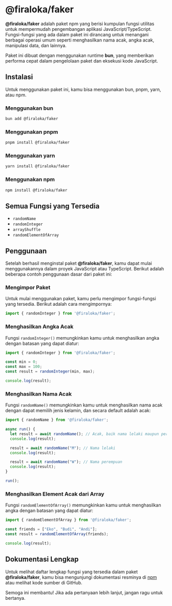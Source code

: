 # @firaloka/faker
**@firaloka/faker** adalah paket npm yang berisi kumpulan fungsi utilitas untuk mempermudah pengembangan aplikasi JavaScript/TypeScript. Fungsi-fungsi yang ada dalam paket ini dirancang untuk menangani berbagai operasi umum seperti menghasilkan nama acak, angka acak, manipulasi data, dan lainnya.

Paket ini dibuat dengan menggunakan runtime **bun**, yang memberikan performa cepat dalam pengelolaan paket dan eksekusi kode JavaScript.

## Instalasi
Untuk menggunakan paket ini, kamu bisa menggunakan bun, pnpm, yarn, atau npm.

### Menggunakan bun
```bash
bun add @firaloka/faker
```
### Menggunakan pnpm
```bash
pnpm install @firaloka/faker
```
### Menggunakan yarn
```bash
yarn install @firaloka/faker
```
### Menggunakan npm
```bash
npm install @firaloka/faker
```

## Semua Fungsi yang Tersedia
- `randomName`
- `randomInteger`
- `arrayShuffle`
- `randomElementOfArray`

## Penggunaan
Setelah berhasil menginstal paket **@firaloka/faker**, kamu dapat mulai menggunakannya dalam proyek JavaScript atau TypeScript. Berikut adalah beberapa contoh penggunaan dasar dari paket ini:

### Mengimpor Paket
Untuk mulai menggunakan paket, kamu perlu mengimpor fungsi-fungsi yang tersedia. Berikut adalah cara mengimpornya:

```typescript
import { randomInteger } from '@firaloka/faker';
```

### Menghasilkan Angka Acak
Fungsi `randomInteger()` memungkinkan kamu untuk menghasilkan angka dengan batasan yang dapat diatur:

```typescript
import { randomInteger } from '@firaloka/faker';

const min = 0;
const max = 100;
const result = randomInteger(min, max);

console.log(result);
```

### Menghasilkan Nama Acak
Fungsi `randomName()` memungkinkan kamu untuk menghasilkan nama acak dengan dapat memilih jenis kelamin, dan secara default adalah acak:

```typescript
import { randomName } from '@firaloka/faker';

async run() {
  let result = await randomName(); // Acak, baik nama lelaki maupun perempuan
  console.log(result);

  result = await randomName("M"); // Nama lelaki
  console.log(result);

  result = await randomName("W"); // Nama perempuan
  console.log(result);
}

run();
```

### Menghasilkan Element Acak dari Array
Fungsi `randomElementOfArray()` memungkinkan kamu untuk menghasilkan angka dengan batasan yang dapat diatur:

```typescript
import { randomElementOfArray } from '@firaloka/faker';

const friends = ["Eko", "Budi", "Andi"];
const result = randomElementOfArray(friends);

console.log(result);
```

## Dokumentasi Lengkap
Untuk melihat daftar lengkap fungsi yang tersedia dalam paket **@firaloka/faker**, kamu bisa mengunjungi dokumentasi resminya di [npm](https://www.npmjs.com/package/@firaloka/faker) atau melihat kode sumber di GitHub.

Semoga ini membantu! Jika ada pertanyaan lebih lanjut, jangan ragu untuk bertanya.